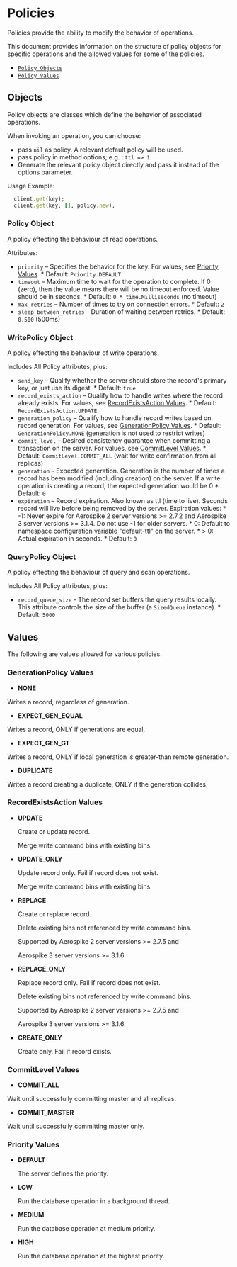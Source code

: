 # Policies

Policies provide the ability to modify the behavior of operations.

This document provides information on the structure of policy objects for specific
operations and the allowed values for some of the policies.

- [`Policy Objects`](#Objects)
- [`Policy Values`](#Values)


<a name="Objects"></a>
## Objects

Policy objects are classes which define the behavior of associated operations.

When invoking an operation, you can choose:

- pass `nil` as policy. A relevant default policy will be used.
- pass policy in method options; e.g. `:ttl => 1`
- Generate the relevant policy object directly and pass it instead of the options parameter.

Usage Example:

```ruby
  client.get(key);
  client.get(key, [], policy.new);
```

<!--
################################################################################
Policy
################################################################################
-->
<a name="Policy"></a>

### Policy Object

A policy effecting the behaviour of read operations.

Attributes:

- `priority`                – Specifies the behavior for the key.
                            For values, see [Priority Values](policies.md#priority).
                            * Default: `Priority.DEFAULT`
- `timeout`                 – Maximum time to wait for
                            the operation to complete. If 0 (zero), then the value
                            means there will be no timeout enforced.
                            Value should be in seconds.
                            * Default: `0 * time.Milliseconds` (no timeout)
- `max_retries`             – Number of times to try on connection errors.
                            * Default: `2`
- `sleep_between_retries`   – Duration of waiting between retries.
                            * Default: `0.500` (500ms)


<!--
################################################################################
WritePolicy
################################################################################
-->
<a name="WritePolicy"></a>

### WritePolicy Object

A policy effecting the behaviour of write operations.

Includes All Policy attributes, plus:

- `send_key`               – Qualify whether the server should store the record's primary key, or just use its digest.
                           * Default: `true`
- `record_exists_action`   – Qualify how to handle writes where the record already exists.
                           For values, see [RecordExistsAction Values](policies.md#exists).
                           * Default: `RecordExistsAction.UPDATE`
- `generation_policy`      – Qualify how to handle record writes based on record generation.
                           For values, see [GenerationPolicy Values](policies.md#gen).
                           * Default: `GenerationPolicy.NONE` (generation is not used to restrict writes)
- `commit_level`           – Desired consistency guarantee when committing a transaction on the server.
                           For values, see [CommitLevel Values](policies.md#commit).
                           * Default: `CommitLevel.COMMIT_ALL` (wait for write confirmation from all replicas)
- `generation`             – Expected generation. Generation is the number of times a record has been modified
                           (including creation) on the server. If a write operation is creating a record,
                           the expected generation would be 0
                           * Default: `0`
- `expiration`             – Record expiration. Also known as ttl (time to live). Seconds record will live before being removed by the server.
                           Expiration values:
                           * -1: Never expire for Aerospike 2 server versions >= 2.7.2 and Aerospike 3 server versions >= 3.1.4.
                           Do not use -1 for older servers.
                           * 0: Default to namespace configuration variable "default-ttl" on the server.
                           * > 0: Actual expiration in seconds.
                           * Default: `0`

<!--
################################################################################
QueryPolicy
################################################################################
-->
<a name="QueryPolicy"></a>

### QueryPolicy Object

A policy effecting the behaviour of query and scan operations.

Includes All Policy attributes, plus:

- `record_queue_size`      - The record set buffers the query results locally.
                           This attribute controls the size of the buffer (a
                           `SizedQueue` instance).
                           * Default: `5000`

<a name="Values"></a>
## Values

The following are values allowed for various policies.

<!--
################################################################################
gen
################################################################################
-->
<a name="gen"></a>

### GenerationPolicy Values

- **NONE**

Writes a record, regardless of generation.

- **EXPECT_GEN_EQUAL**

Writes a record, ONLY if generations are equal.

- **EXPECT_GEN_GT**

Writes a record, ONLY if local generation is greater-than remote generation.

- **DUPLICATE**

Writes a record creating a duplicate, ONLY if the generation collides.

<!--
################################################################################
exists
################################################################################
-->
<a name="exists"></a>

### RecordExistsAction Values

- **UPDATE**

  Create or update record.

  Merge write command bins with existing bins.

- **UPDATE_ONLY**

  Update record only. Fail if record does not exist.

  Merge write command bins with existing bins.

- **REPLACE**

  Create or replace record.

  Delete existing bins not referenced by write command bins.

  Supported by Aerospike 2 server versions >= 2.7.5 and

  Aerospike 3 server versions >= 3.1.6.

- **REPLACE_ONLY**

  Replace record only. Fail if record does not exist.

  Delete existing bins not referenced by write command bins.

  Supported by Aerospike 2 server versions >= 2.7.5 and

  Aerospike 3 server versions >= 3.1.6.

- **CREATE_ONLY**

  Create only.  Fail if record exists.

<!--
################################################################################
commit
################################################################################
-->
<a name="commit"></a>

### CommitLevel Values

- **COMMIT_ALL**

Wait until successfully committing master and all replicas.

- **COMMIT_MASTER**

Wait until successfully committing master only.

<!--
################################################################################
priority
################################################################################
-->
<a name="priority"></a>

### Priority Values

- **DEFAULT**

  The server defines the priority.

- **LOW**

  Run the database operation in a background thread.

- **MEDIUM**

  Run the database operation at medium priority.

- **HIGH**

  Run the database operation at the highest priority.
